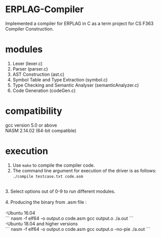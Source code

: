 # ERPLAG-Compiler

Implemented a compiler for ERPLAG in C as a term project for CS F363 Compiler Construction.

# modules
1. Lexer (lexer.c)
2. Parser (parser.c)
3. AST Construction (ast.c) 
4. Symbol Table and Type Extraction (symbol.c) 
5. Type Checking and Semantic Analyser (semanticAnalyzer.c)
6. Code Generation (codeGen.c)

# compatibility
gcc version 5.0 or above<br/>
NASM 2.14.02 (64-bit compatible)

# execution
1. Use `make` to compile the compiler code.<br/>
2. The command line argument for execution of the driver is as follows:<br/>
`./compile testcase.txt code.asm`
<br/>
3. Select options out of 0-9 to run different modules.<br/>
<br/>
4. Producing the binary from .asm file :<br/><br/>
-Ubuntu 16.04<br/>
```
nasm -f elf64 -o output.o code.asm
gcc output.o
./a.out
```
<br/>
-Ubuntu 18.04 and higher versions<br/>
```
nasm -f elf64 -o output.o code.asm
gcc output.o -no-pie
./a.out
```
